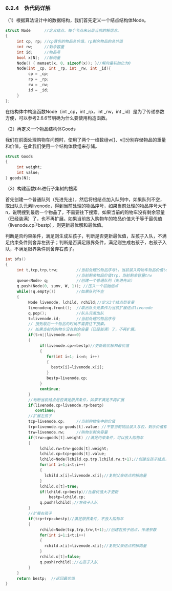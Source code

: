 ### 6.2.4　伪代码详解

（1）根据算法设计中的数据结构，我们首先定义一个结点结构体Node。

```c
struct Node      //定义结点。每个节点来记录当前的解信息。
{
     int cp, rp; //cp背包的物品总价值，rp剩余物品的总价值
     int rw;     //剩余容量
     int id;     //物品号
     bool x[N];  //解向量
     Node() { memset(x, 0, sizeof(x)); }//解向量初始化为0
     Node(int _cp, int _rp, int _rw, int _id){
          cp = _cp;
          rp = _rp;
          rw = _rw;
          id = _id;
     }
};
```

在结构体中构造函数Node（int _cp，int _rp，int _rw，int _id）是为了传递参数方便，可以参考2.6.6节明确为什么要使用构造函数。

（2）再定义一个物品结构体Goods

我们在前面处理购物车问题时，使用了两个一维数组w[]、v[]分别存储物品的重量和价值，在此我们使用一个结构体数组来存储。

```c
struct Goods
{
     int weight;
     int value;
} goods[N];
```

（3）构建函数bfs进行子集树的搜索

首先创建一个普通队列（先进先出），然后将根结点加入队列中，如果队列不空，取出队头元素livenode，得到当前处理的物品序号，如果当前处理的物品序号大于n，说明搜到最后一个物品了，不需要往下搜索。如果当前的购物车没有剩余容量（已经装满）了，也不再扩展。如果当前放入购物车的物品价值大于等于最优值（livenode.cp<img class="my_markdown" src="../images/5.gif" style="width:11px;  height: 14px; "/>bestp），则更新最优解和最优值。

判断是否约束条件，满足则生成左孩子，判断是否更新最优值，左孩子入队，不满足约束条件则舍弃左孩子；判断是否满足限界条件，满足则生成右孩子，右孩子入队，不满足限界条件则舍弃右孩子。

```c
int bfs()
{
     int t,tcp,trp,trw;        //当前处理的物品序号t，当前装入购物车物品价值tcp，
                               //当前剩余物品价值trp，当前剩余容量trw
     queue<Node> q;            //创建一个普通队列（先进先出）
     q.push(Node(0, sumv, W, 1)); //压入一个初始结点
     while(!q.empty())         //如果队列不空
     {
          Node livenode, lchild, rchild;//定义3个结点型变量
          livenode=q.front();  //取出队头元素作为当前扩展结点livenode
          q.pop();             //队头元素出队
          t=livenode.id;       //当前处理的物品序号
          // 搜到最后一个物品的时候不需要往下搜索。
          // 如果当前的购物车没有剩余容量（已经装满）了，不再扩展。
          if(t>n||livenode.rw==0)
          {
               if(livenode.cp>=bestp)//更新最优解和最优值
               {
                  for(int i=1; i<=n; i++)
                  {
                    bestx[i]=livenode.x[i];
                  }
                  bestp=livenode.cp;
               }
               continue;
          }
          //判断当前结点是否满足限界条件，如果不满足不再扩展
          if(livenode.cp+livenode.rp<bestp) 
             continue;
          //扩展左孩子
          tcp=livenode.cp;     //当前购物车中的价值
          trp=livenode.rp-goods[t].value; //不管当前物品装入与否，剩余价值都会减少。
          trw=livenode.rw;     //购物车剩余容量
          if(trw>=goods[t].weight) //满足约束条件，可以放入购物车
          {
               lchild.rw=trw-goods[t].weight;
               lchild.cp=tcp+goods[t].value;
               lchild=Node(lchild.cp,trp,lchild.rw,t+1);//创建左孩子结点，传递参数
               for(int i=1;i<t;i++)
               {
                 lchild.x[i]=livenode.x[i];//复制父亲结点的解向量
               }
               lchild.x[t]=true;
               if(lchild.cp>bestp)//比最优值大才更新
                   bestp=lchild.cp;
               q.push(lchild);//左孩子入队
          }
          //扩展右孩子
          if(tcp+trp>=bestp)//满足限界条件，不放入购物车
          {
               rchild=Node(tcp,trp,trw,t+1);//创建右孩子结点，传递参数
               for(int i=1;i<t;i++)
               {
                 rchild.x[i]=livenode.x[i];//复制父亲结点的解向量
               }
               rchild.x[t]=false;
               q.push(rchild);//右孩子入队
          }
     }
     return bestp;  //返回最优值
}
```

